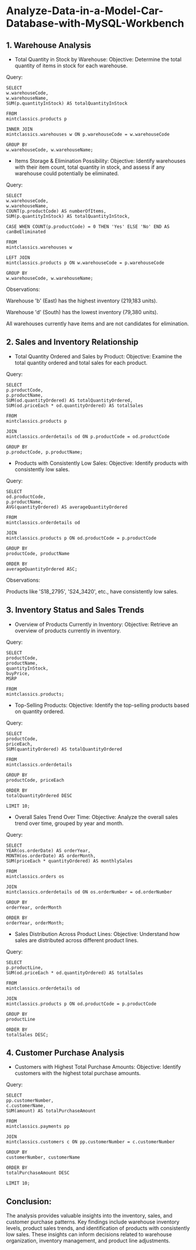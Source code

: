 # Analyze-Data-in-a-Model-Car-Database-with-MySQL-Workbench

## 1. Warehouse Analysis
- Total Quantity in Stock by Warehouse:
Objective: Determine the total quantity of items in stock for each warehouse.

Query:

    SELECT    
    w.warehouseCode, 
    w.warehouseName,
    SUM(p.quantityInStock) AS totalQuantityInStock
    
    FROM
    mintclassics.products p
    
    INNER JOIN
    mintclassics.warehouses w ON p.warehouseCode = w.warehouseCode
    
    GROUP BY
    w.warehouseCode, w.warehouseName;

- Items Storage & Elimination Possibility:
Objective: Identify warehouses with their item count, total quantity in stock, and assess if any warehouse could potentially be eliminated.

Query:
    
    SELECT
    w.warehouseCode,
    w.warehouseName,
    COUNT(p.productCode) AS numberOfItems,
    SUM(p.quantityInStock) AS totalQuantityInStock,
    
    CASE WHEN COUNT(p.productCode) = 0 THEN 'Yes' ELSE 'No' END AS canBeEliminated
    
    FROM
    mintclassics.warehouses w
    
    LEFT JOIN
    mintclassics.products p ON w.warehouseCode = p.warehouseCode
    
    GROUP BY
    w.warehouseCode, w.warehouseName;

Observations:

Warehouse 'b' (East) has the highest inventory (219,183 units).

Warehouse 'd' (South) has the lowest inventory (79,380 units).

All warehouses currently have items and are not candidates for elimination.

## 2. Sales and Inventory Relationship
- Total Quantity Ordered and Sales by Product:
Objective: Examine the total quantity ordered and total sales for each product.

Query:
    
    SELECT
    p.productCode,
    p.productName,
    SUM(od.quantityOrdered) AS totalQuantityOrdered,
    SUM(od.priceEach * od.quantityOrdered) AS totalSales
    
    FROM
    mintclassics.products p
    
    JOIN
    mintclassics.orderdetails od ON p.productCode = od.productCode
    
    GROUP BY
    p.productCode, p.productName;

- Products with Consistently Low Sales:
Objective: Identify products with consistently low sales.

Query:

    SELECT
    od.productCode,
    p.productName,
    AVG(quantityOrdered) AS averageQuantityOrdered
    
    FROM
    mintclassics.orderdetails od
    
    JOIN
    mintclassics.products p ON od.productCode = p.productCode
    
    GROUP BY
    productCode, productName
    
    ORDER BY
    averageQuantityOrdered ASC;

Observations:

Products like 'S18_2795', 'S24_3420', etc., have consistently low sales.

## 3. Inventory Status and Sales Trends
- Overview of Products Currently in Inventory:
Objective: Retrieve an overview of products currently in inventory.

Query:

    SELECT
    productCode,
    productName,
    quantityInStock,
    buyPrice,
    MSRP
    
    FROM
    mintclassics.products;

- Top-Selling Products:
Objective: Identify the top-selling products based on quantity ordered.

Query:
    
    SELECT
    productCode,
    priceEach,
    SUM(quantityOrdered) AS totalQuantityOrdered
    
    FROM
    mintclassics.orderdetails
    
    GROUP BY
    productCode, priceEach
    
    ORDER BY
    totalQuantityOrdered DESC
    
    LIMIT 10;

- Overall Sales Trend Over Time:
Objective: Analyze the overall sales trend over time, grouped by year and month.

Query:

    SELECT
    YEAR(os.orderDate) AS orderYear,
    MONTH(os.orderDate) AS orderMonth,
    SUM(priceEach * quantityOrdered) AS monthlySales
    
    FROM
    mintclassics.orders os
    
    JOIN
    mintclassics.orderdetails od ON os.orderNumber = od.orderNumber
    
    GROUP BY
    orderYear, orderMonth
    
    ORDER BY
    orderYear, orderMonth;

- Sales Distribution Across Product Lines:
Objective: Understand how sales are distributed across different product lines.

Query:

    SELECT
    p.productLine,
    SUM(od.priceEach * od.quantityOrdered) AS totalSales
    
    FROM
    mintclassics.orderdetails od
    
    JOIN
    mintclassics.products p ON od.productCode = p.productCode
    
    GROUP BY
    productLine
    
    ORDER BY
    totalSales DESC;

## 4. Customer Purchase Analysis
- Customers with Highest Total Purchase Amounts:
Objective: Identify customers with the highest total purchase amounts.

Query:

    SELECT
    pp.customerNumber,
    c.customerName,
    SUM(amount) AS totalPurchaseAmount
    
    FROM
    mintclassics.payments pp
    
    JOIN
    mintclassics.customers c ON pp.customerNumber = c.customerNumber
    
    GROUP BY
    customerNumber, customerName
    
    ORDER BY
    totalPurchaseAmount DESC
    
    LIMIT 10;


## Conclusion:

The analysis provides valuable insights into the inventory, sales, and customer purchase patterns. Key findings include warehouse inventory levels, product sales trends, and identification of products with consistently low sales. These insights can inform decisions related to warehouse organization, inventory management, and product line adjustments.

